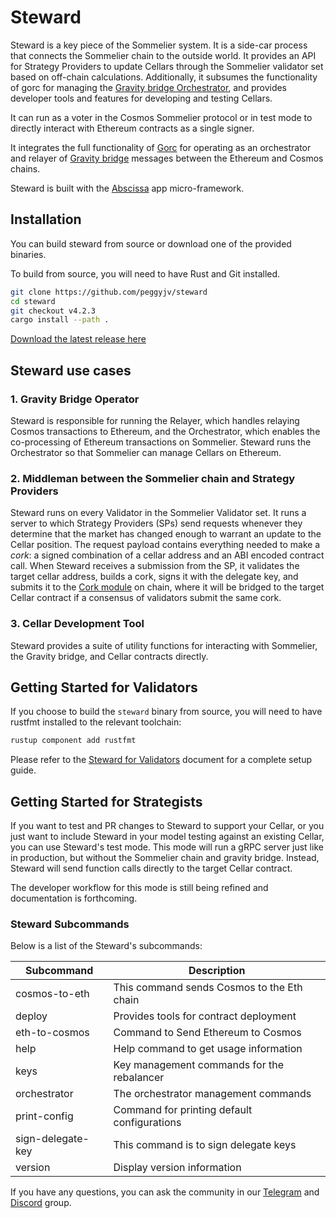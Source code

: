 # Steward

Steward is a key piece of the Sommelier system. It is a side-car process that connects the Sommelier chain to the outside world. It provides an API for Strategy Providers to update Cellars through the Sommelier validator set based on off-chain calculations. Additionally, it subsumes the functionality of gorc for managing the [Gravity bridge Orchestrator](https://github.com/PeggyJV/gravity-bridge/tree/main/orchestrator), and provides developer tools and features for developing and testing Cellars.

It can run as a voter in the Cosmos Sommelier protocol or in test mode to directly interact with Ethereum contracts as a single signer.

It integrates the full functionality of [Gorc](https://github.com/PeggyJV/gravity-bridge/tree/main/orchestrator/gorc) for operating as an orchestrator and relayer of [Gravity bridge](https://github.com/PeggyJV/gravity-bridge) messages between the Ethereum and Cosmos chains.

Steward is built with the [Abscissa](https://github.com/iqlusioninc/abscissa) app micro-framework.

## Installation

You can build steward from source or download one of the provided binaries. 

To build from source, you will need to have Rust and Git installed.

```bash
git clone https://github.com/peggyjv/steward
cd steward
git checkout v4.2.3 
cargo install --path .
```

[Download the latest release here](https://github.com/PeggyJV/steward/releases/tag/v4.2.3) 

## Steward use cases

###  1. Gravity Bridge Operator

Steward is responsible for running the Relayer, which handles relaying Cosmos transactions to Ethereum, and the Orchestrator, which enables the co-processing of Ethereum transactions on Sommelier. Steward runs the Orchestrator so that Sommelier can manage Cellars on Ethereum.

### 2. Middleman between the Sommelier chain and Strategy Providers

Steward runs on every Validator in the Sommelier Validator set. It runs a server to which Strategy Providers (SPs) send requests whenever they determine that the market has changed enough to warrant an update to the Cellar position. The request payload contains everything needed to make a *cork*: a signed combination of a cellar address and an ABI encoded contract call. When Steward receives a submission from the SP, it validates the target cellar address, builds a cork, signs it with the delegate key, and submits it to the [Cork module](https://github.com/PeggyJV/sommelier/tree/main/x/cork) on chain, where it will be bridged to the target Cellar contract if a consensus of validators submit the same cork.

### 3. Cellar Development Tool

Steward provides a suite of utility functions for interacting with Sommelier, the Gravity bridge, and Cellar contracts directly.

## Getting Started for Validators

If you choose to build the `steward` binary from source, you will need to have rustfmt installed to the relevant toolchain:

```bash
rustup component add rustfmt
```

Please refer to the [Steward for Validators](docs/02-StewardForValidators.md) document for a complete setup guide.

## Getting Started for Strategists

If you want to test and PR changes to Steward to support your Cellar, or you just want to include Steward in your model testing against an existing Cellar, you can use Steward's test mode. This mode will run a gRPC server just like in production, but without the Sommelier chain and gravity bridge. Instead, Steward will send function calls directly to the target Cellar contract.

The developer workflow for this mode is still being refined and documentation is forthcoming.

### Steward Subcommands

Below is a list of the Steward's subcommands:

| Subcommand        | Description                                                |
| ----------------- | ---------------------------------------------------------- |
| cosmos-to-eth     | This command sends Cosmos to the Eth chain                 |
| deploy            | Provides tools for contract deployment                     |
| eth-to-cosmos     | Command to Send Ethereum to Cosmos                         |
| help              | Help command to get usage information                      |
| keys              | Key management commands for the rebalancer                 |
| orchestrator      | The orchestrator management commands                       |
| print-config      | Command for printing default configurations                |
| sign-delegate-key | This command is to sign delegate keys                      |
| version           | Display version information                                |


If you have any questions, you can ask the community in our [Telegram](https://t.me/getsomm) and [Discord](https://discord.com/invite/ZcAYgSBxvY) group.
